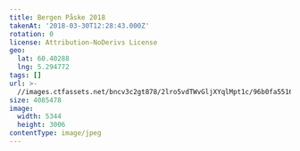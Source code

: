 ```yaml
---
title: Bergen Påske 2018
takenAt: '2018-03-30T12:28:43.000Z'
rotation: 0
license: Attribution-NoDerivs License
geo:
  lat: 60.40288
  lng: 5.294772
tags: []
url: >-
  //images.ctfassets.net/bncv3c2gt878/2lro5vdTWvGljXYqlMpt1c/96b0fa5516680ad2bd4206d8826462ac/bergen-pske-2018_26306345077_o
size: 4085478
image:
  width: 5344
  height: 3006
contentType: image/jpeg
---
```


